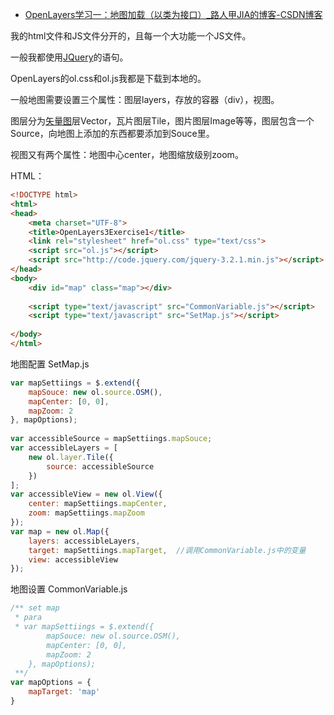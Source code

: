 - [OpenLayers学习一：地图加载（以类为接口）_路人甲JIA的博客-CSDN博客](https://blog.csdn.net/u013719339/article/details/77898952)

我的html文件和JS文件分开的，且每一个大功能一个JS文件。

 一般我都使用[JQuery](https://so.csdn.net/so/search?q=JQuery&spm=1001.2101.3001.7020)的语句。

 OpenLayers的ol.css和ol.js我都是下载到本地的。

 一般地图需要设置三个属性：图层layers，存放的容器（div），视图。

 图层分为[矢量图](https://so.csdn.net/so/search?q=矢量图&spm=1001.2101.3001.7020)层Vector，瓦片图层Tile，图片图层Image等等，图层包含一个Source，向地图上添加的东西都要添加到Souce里。

 视图又有两个属性：地图中心center，地图缩放级别zoom。

HTML：

```html
<!DOCTYPE html>
<html>
<head>
    <meta charset="UTF-8">
    <title>OpenLayers3Exercise1</title>
    <link rel="stylesheet" href="ol.css" type="text/css">
    <script src="ol.js"></script>
    <script src="http://code.jquery.com/jquery-3.2.1.min.js"></script>
</head>
<body>
    <div id="map" class="map"></div>
 
    <script type="text/javascript" src="CommonVariable.js"></script>
    <script type="text/javascript" src="SetMap.js"></script>
 
</body>
</html>
```

地图配置 SetMap.js

```javascript
var mapSettiings = $.extend({
    mapSouce: new ol.source.OSM(),
    mapCenter: [0, 0],
    mapZoom: 2
}, mapOptions);
 
var accessibleSource = mapSettiings.mapSouce;
var accessibleLayers = [
    new ol.layer.Tile({
        source: accessibleSource
    })
];
var accessibleView = new ol.View({
    center: mapSettiings.mapCenter,
    zoom: mapSettiings.mapZoom
});
var map = new ol.Map({
    layers: accessibleLayers,
    target: mapSettiings.mapTarget,  //调用CommonVariable.js中的变量
    view: accessibleView
});
```

地图设置 CommonVariable.js

```javascript
/** set map
 * para
 * var mapSettiings = $.extend({
        mapSouce: new ol.source.OSM(),
        mapCenter: [0, 0],
        mapZoom: 2
    }, mapOptions);
 **/
var mapOptions = {
    mapTarget: 'map'
}
```